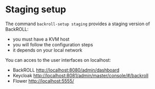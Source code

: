 # Staging setup

The command `backroll-setup staging` provides a staging version of BackROLL:
- you must have a KVM host
- you will follow the configuration steps
- it depends on your local network



You can acces to the user interfaces on localhost:
- BackROLL [http://localhost:8080/admin/dashboard](http://localhost:8080/admin/dashboard)
- Keycloak [http://localhost:8081/admin/master/console/#/backroll](http://localhost:8081/admin/master/console/#/backroll)
- Flower [http://localhost:5555/](http://localhost:5555/)
